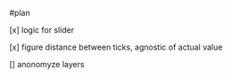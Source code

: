 #plan

[x] logic for slider

[x] figure distance between ticks, agnostic of actual value

[] anonomyze layers




